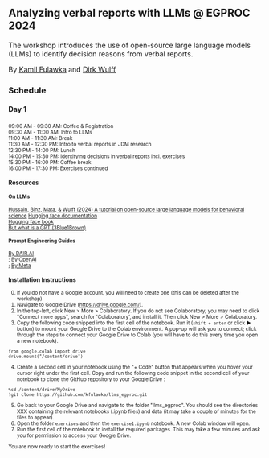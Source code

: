 ## Analyzing verbal reports with LLMs @ EGPROC 2024

The workshop introduces the use of open-source large language models (LLMs) to identify decision reasons from verbal reports. 

By [Kamil Fulawka](https://www.mpib-berlin.mpg.de/person/114650/2549) and [Dirk Wulff](https://www.mpib-berlin.mpg.de/person/93374/2549)

### Schedule

#### Day 1
<font style="font-size:10">09:00 AM - 09:30 AM: Coffee & Registration<br>
09:30 AM - 11:00 AM: Intro to LLMs<br>
11:00 AM - 11:30 AM: Break<br>
11:30 AM - 12:30 PM: Intro to verbal reports in JDM research<br>
12:30 PM - 14:00 PM: Lunch<br>
14:00 PM - 15:30 PM: Identifying decisions in verbal reports incl. exercises<br>
15:30 PM - 16:00 PM: Coffee break<br>
16:00 PM - 17:30 PM: Exercises continued<br>


### Resources

#### On LLMs
<a href="https://osf.io/preprints/psyarxiv/f7stn">Hussain, Binz, Mata, & Wulff (2024) A tutorial on open-source large language models for behavioral science</a>
[Hugging face documentation](https://huggingface.co/docs)<br>
[Hugging face book](https://transformersbook.com/)<br>
[But what is a GPT (3Blue1Brown)](https://www.youtube.com/watch?v=wjZofJX0v4M&list=PLZHQObOWTQDNU6R1_67000Dx_ZCJB-3pi&index=5)<br>

#### Prompt Engineering Guides
[By DAIR.AI](https://www.promptingguide.ai/)<br>; [By OpenAI](https://platform.openai.com/docs/guides/prompt-engineering)<br>; [By Meta](https://llama.meta.com/docs/how-to-guides/prompting)


### Installation Instructions
0. If you do not have a Google account, you will need to create one (this can be deleted after the workshop).
1. Navigate to Google Drive (https://drive.google.com/).
2. In the top-left, click New > More > Colaboratory. If you do not see Colaboratory, you may need to click "Connect more apps", 
search for 'Colaboratory', and install it. Then click New > More > Colaboratory.
3. Copy the following code snipped into the first cell of the notebook. Run it (```shift + enter``` or click &#9658; button) to mount your Google Drive to the Colab environment.
A pop-up will ask you to connect; click through the steps to connect your Google Drive to Colab (you will have to do this
every time you open a new notebook).
```
from google.colab import drive
drive.mount("/content/drive")
```
4. Create a second cell in your notebook using the "+ Code" button that appears when you hover your cursor right under the first cell. Copy and run the following code snippet in the second cell of your notebook to clone the GitHub repository to your Google Drive :
```
%cd /content/drive/MyDrive
!git clone https://github.com/kfulawka/llms_egproc.git
```
5. Go back to your Google Drive and navigate to the folder "llms_egproc". You should see the directories XXX containing the relevant notebooks (.ipynb files) and data (it may take  a couple of minutes for the files to appear).
6. Open the folder `exercises` and then the `exercise1.ipynb` notebook. A new Colab window will open.
7. Run the first cell of the notebook to install the required packages. This may take a few minutes and ask you for permission to access your Google Drive. 

You are now ready to start the exercises!
